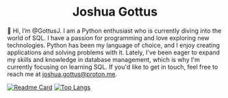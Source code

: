 # <div align="center">Joshua Gottus</div>

👋 Hi, I’m @GottusJ. I am a Python enthusiast who is currently diving into the world of SQL. I have a passion for programming and love exploring new technologies. Python has been my language of choice, and I enjoy creating applications and solving problems with it. Lately, I've been eager to expand my skills and knowledge in database management, which is why I'm currently focusing on learning SQL. If you'd like to get in touch, feel free to reach me at joshua.gottus@proton.me.

[![Readme Card](https://github-readme-stats.vercel.app/api/pin/?username=GottusJ&repo=GottusJ)](https://github.com/GottusJ/GottusJ)
[![Top Langs](https://github-readme-stats.vercel.app/api/top-langs/?username=GottusJ)](https://github.com/GottusJ/GottusJ)
